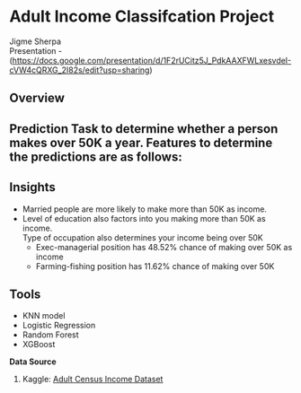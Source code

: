 # Adult Income Classifcation Project
Jigme Sherpa<br/>
Presentation - (https://docs.google.com/presentation/d/1F2rUCitz5J_PdkAAXFWLxesvdeI-cVW4cQRXG_2I82s/edit?usp=sharing)

## Overview
Prediction Task to determine whether a person makes over 50K a year. 
Features to determine the predictions are as follows:
- 
## Insights 
- Married people are more likely to make more than 50K as income.
- Level of education also factors into you making more than 50K as income.  
Type of occupation also determines your income being over 50K
  - Exec-managerial  position has 48.52% chance of making over 50K as income 
  - Farming-fishing position has 11.62% chance of making over 50K


## Tools<br/>
- KNN model
- Logistic Regression 
- Random Forest
- XGBoost 

**Data Source**
1. Kaggle: [Adult Census Income Dataset](https://www.kaggle.com/uciml/adult-census-income)


